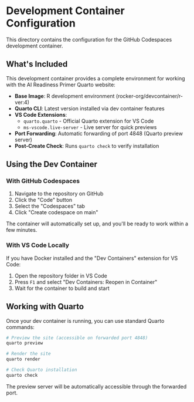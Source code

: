 # Development Container Configuration

This directory contains the configuration for the GitHub Codespaces development container.

## What's Included

This development container provides a complete environment for working with the AI Readiness Primer Quarto website:

- **Base Image**: R development environment (rocker-org/devcontainer/r-ver:4)
- **Quarto CLI**: Latest version installed via dev container features
- **VS Code Extensions**:
  - `quarto.quarto` - Official Quarto extension for VS Code
  - `ms-vscode.live-server` - Live server for quick previews
- **Port Forwarding**: Automatic forwarding of port 4848 (Quarto preview server)
- **Post-Create Check**: Runs `quarto check` to verify installation

## Using the Dev Container

### With GitHub Codespaces

1. Navigate to the repository on GitHub
2. Click the "Code" button
3. Select the "Codespaces" tab
4. Click "Create codespace on main"

The container will automatically set up, and you'll be ready to work within a few minutes.

### With VS Code Locally

If you have Docker installed and the "Dev Containers" extension for VS Code:

1. Open the repository folder in VS Code
2. Press `F1` and select "Dev Containers: Reopen in Container"
3. Wait for the container to build and start

## Working with Quarto

Once your dev container is running, you can use standard Quarto commands:

```bash
# Preview the site (accessible on forwarded port 4848)
quarto preview

# Render the site
quarto render

# Check Quarto installation
quarto check
```

The preview server will be automatically accessible through the forwarded port.
